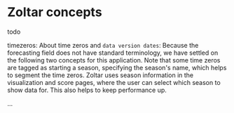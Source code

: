 # Zoltar concepts

todo


timezeros: About time zeros and `data version dates`: Because the forecasting field does not have standard terminology, we have settled on the following two concepts for this application. Note that some time zeros are tagged as starting a season, specifying the season's name, which helps to segment the time zeros. Zoltar uses season information in the visualization and score pages, where the user can select which season to show data for. This also helps to keep performance up.

...
